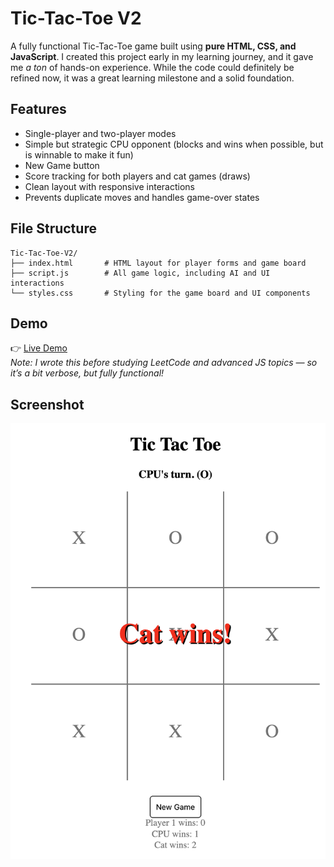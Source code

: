 # Tic-Tac-Toe V2

A fully functional Tic-Tac-Toe game built using **pure HTML, CSS, and JavaScript**. I created this project early in my learning journey, and it gave me _a ton_ of hands-on experience. While the code could definitely be refined now, it was a great learning milestone and a solid foundation.

## Features

- Single-player and two-player modes
- Simple but strategic CPU opponent (blocks and wins when possible, but is winnable to make it fun)
- New Game button
- Score tracking for both players and cat games (draws)
- Clean layout with responsive interactions
- Prevents duplicate moves and handles game-over states

## File Structure

```
Tic-Tac-Toe-V2/
├── index.html       # HTML layout for player forms and game board
├── script.js        # All game logic, including AI and UI interactions
└── styles.css       # Styling for the game board and UI components
```

## Demo

👉 [Live Demo](https://your-deployment-link.com)  
_Note: I wrote this before studying LeetCode and advanced JS topics — so it’s a bit verbose, but fully functional!_

## Screenshot

![Game Screenshot](images/tic-tac-toe.png)
